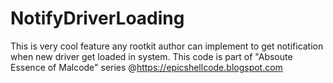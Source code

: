 # NotifyDriverLoading
This is very cool feature any rootkit author can implement to get notification when new driver get loaded in system.
This code is part of "Absoute Essence of Malcode" series @https://epicshellcode.blogspot.com
